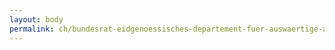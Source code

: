 ```yaml
---
layout: body
permalink: ch/bundesrat-eidgenoessisches-departement-fuer-auswaertige-angelegenheiten-generalsekretariat-eda-task-force-osze-vorsitz-team-geographische-aspekte/
---
```


